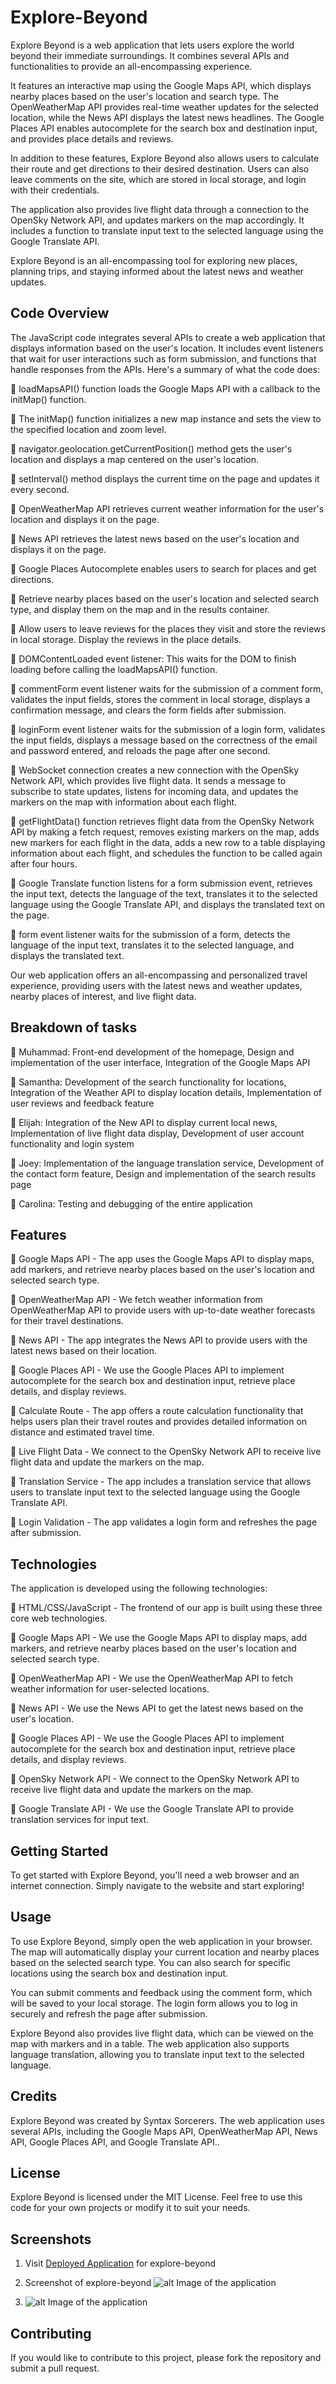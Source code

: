 # Explore-Beyond

Explore Beyond is a web application that lets users explore the world beyond their immediate surroundings. It combines several APIs and functionalities to provide an all-encompassing experience.

It features an interactive map using the Google Maps API, which displays nearby places based on the user's location and search type. The OpenWeatherMap API provides real-time weather updates for the selected location, while the News API displays the latest news headlines. The Google Places API enables autocomplete for the search box and destination input, and provides place details and reviews.

In addition to these features, Explore Beyond also allows users to calculate their route and get directions to their desired destination. Users can also leave comments on the site, which are stored in local storage, and login with their credentials.

The application also provides live flight data through a connection to the OpenSky Network API, and updates markers on the map accordingly. It includes a function to translate input text to the selected language using the Google Translate API.

Explore Beyond is an all-encompassing tool for exploring new places, planning trips, and staying informed about the latest news and weather updates.
## Code Overview

The JavaScript code integrates several APIs to create a web application that displays information based on the user's location. It includes event listeners that wait for user interactions such as form submission, and functions that handle responses from the APIs. Here's a summary of what the code does:

   loadMapsAPI() function loads the Google Maps API with a callback to the initMap() function.

   The initMap() function initializes a new map instance and sets the view to the specified location and zoom level.

   navigator.geolocation.getCurrentPosition() method gets the user's location and displays a map centered on the user's location.

   setInterval() method displays the current time on the page and updates it every second.

   OpenWeatherMap API retrieves current weather information for the user's location and displays it on the page.

   News API retrieves the latest news based on the user's location and displays it on the page.

   Google Places Autocomplete enables users to search for places and get directions.

   Retrieve nearby places based on the user's location and selected search type, and display them on the map and in the results container.

   Allow users to leave reviews for the places they visit and store the reviews in local storage. Display the reviews in the place details.

   DOMContentLoaded event listener: This waits for the DOM to finish loading before calling the loadMapsAPI() function.

   commentForm event listener waits for the submission of a comment form, validates the input fields, stores the comment in local storage, displays a confirmation message, and clears the form fields after submission.

   loginForm event listener waits for the submission of a login form, validates the input fields, displays a message based on the correctness of the email and password entered, and reloads the page after one second.

   WebSocket connection creates a new connection with the OpenSky Network API, which provides live flight data. It sends a message to subscribe to state updates, listens for incoming data, and updates the markers on the map with information about each flight.

   getFlightData() function retrieves flight data from the OpenSky Network API by making a fetch request, removes existing markers on the map, adds new markers for each flight in the data, adds a new row to a table displaying information about each flight, and schedules the function to be called again after four hours.

   Google Translate function listens for a form submission event, retrieves the input text, detects the language of the text, translates it to the selected language using the Google Translate API, and displays the translated text on the page.

   form event listener waits for the submission of a form, detects the language of the input text, translates it to the selected language, and displays the translated text.

Our web application offers an all-encompassing and personalized travel experience, providing users with the latest news and weather updates, nearby places of interest, and live flight data.

## Breakdown of tasks

 Muhammad: Front-end development of the homepage, Design and implementation of the user interface, Integration of the Google Maps API

 Samantha: Development of the search functionality for locations, Integration of the Weather API to display location details, Implementation of user reviews and feedback feature

 Elijah: Integration of the New API to display current local news, Implementation of live flight data display, Development of user account functionality and login system

 Joey: Implementation of the language translation service, Development of the contact form feature, Design and implementation of the search results page

 Carolina: Testing and debugging of the entire application

## Features

   Google Maps API - The app uses the Google Maps API to display maps, add markers, and retrieve nearby places based on the user's location and selected search type.

   OpenWeatherMap API - We fetch weather information from OpenWeatherMap API to provide users with up-to-date weather forecasts for their travel destinations.

   News API - The app integrates the News API to provide users with the latest news based on their location.

   Google Places API - We use the Google Places API to implement autocomplete for the search box and destination input, retrieve place details, and display reviews.

   Calculate Route - The app offers a route calculation functionality that helps users plan their travel routes and provides detailed information on distance and estimated travel time.

   Live Flight Data - We connect to the OpenSky Network API to receive live flight data and update the markers on the map.

   Translation Service - The app includes a translation service that allows users to translate input text to the selected language using the Google Translate API.

   Login Validation - The app validates a login form and refreshes the page after submission.

## Technologies

The application is developed using the following technologies:

   HTML/CSS/JavaScript - The frontend of our app is built using these three core web technologies.

   Google Maps API - We use the Google Maps API to display maps, add markers, and retrieve nearby places based on the user's location and selected search type.

   OpenWeatherMap API - We use the OpenWeatherMap API to fetch weather information for user-selected locations.

   News API - We use the News API to get the latest news based on the user's location.

   Google Places API - We use the Google Places API to implement autocomplete for the search box and destination input, retrieve place details, and display reviews.

   OpenSky Network API - We connect to the OpenSky Network API to receive live flight data and update the markers on the map.

   Google Translate API - We use the Google Translate API to provide translation services for input text.

## Getting Started

To get started with Explore Beyond, you'll need a web browser and an internet connection. Simply navigate to the website and start exploring!

## Usage

To use Explore Beyond, simply open the web application in your browser. The map will automatically display your current location and nearby places based on the selected search type. You can also search for specific locations using the search box and destination input.

You can submit comments and feedback using the comment form, which will be saved to your local storage. The login form allows you to log in securely and refresh the page after submission.

Explore Beyond also provides live flight data, which can be viewed on the map with markers and in a table. The web application also supports language translation, allowing you to translate input text to the selected language.

## Credits

Explore Beyond was created by Syntax Sorcerers. The web application uses several APIs, including the Google Maps API, OpenWeatherMap API, News API, Google Places API, and Google Translate API..

## License

Explore Beyond is licensed under the MIT License. Feel free to use this code for your own projects or modify it to suit your needs.

## Screenshots

1.  Visit [Deployed Application](https://github.com/knudsam/explore-nearby/) for explore-beyond

2.  Screenshot of explore-beyond ![alt Image of the application](https://github.com/knudsam/explore-nearby/blob/main/assets/images/main.png)

3.  ![alt Image of the application](https://github.com/knudsam/explore-nearby/blob/main/assets/images/middle.png)

## Contributing

If you would like to contribute to this project, please fork the repository and submit a pull request.
